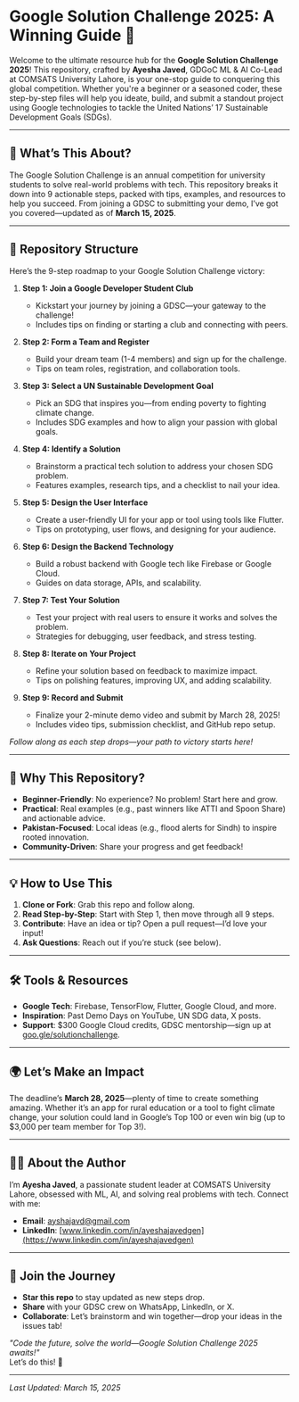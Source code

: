 # Google Solution Challenge 2025: A Winning Guide 🚀

Welcome to the ultimate resource hub for the **Google Solution Challenge 2025**! This repository, crafted by **Ayesha Javed**, GDGoC ML & AI Co-Lead at COMSATS University Lahore, is your one-stop guide to conquering this global competition. Whether you're a beginner or a seasoned coder, these step-by-step files will help you ideate, build, and submit a standout project using Google technologies to tackle the United Nations’ 17 Sustainable Development Goals (SDGs).

---

## 🌟 What’s This About?
The Google Solution Challenge is an annual competition for university students to solve real-world problems with tech. This repository breaks it down into 9 actionable steps, packed with tips, examples, and resources to help you succeed. From joining a GDSC to submitting your demo, I’ve got you covered—updated as of **March 15, 2025**.

---

## 📂 Repository Structure
Here’s the 9-step roadmap to your Google Solution Challenge victory:

1. **Step 1: Join a Google Developer Student Club**  
   - Kickstart your journey by joining a GDSC—your gateway to the challenge!  
   - Includes tips on finding or starting a club and connecting with peers.

2. **Step 2: Form a Team and Register**
   - Build your dream team (1-4 members) and sign up for the challenge.  
   - Tips on team roles, registration, and collaboration tools.

3. **Step 3: Select a UN Sustainable Development Goal**  
   - Pick an SDG that inspires you—from ending poverty to fighting climate change.  
   - Includes SDG examples and how to align your passion with global goals.

4. **Step 4: Identify a Solution**  
   - Brainstorm a practical tech solution to address your chosen SDG problem.  
   - Features examples, research tips, and a checklist to nail your idea.

5. **Step 5: Design the User Interface**  
   - Create a user-friendly UI for your app or tool using tools like Flutter.  
   - Tips on prototyping, user flows, and designing for your audience.

6. **Step 6: Design the Backend Technology**  
   - Build a robust backend with Google tech like Firebase or Google Cloud.  
   - Guides on data storage, APIs, and scalability.

7. **Step 7: Test Your Solution**  
   - Test your project with real users to ensure it works and solves the problem.  
   - Strategies for debugging, user feedback, and stress testing.

8. **Step 8: Iterate on Your Project**  
   - Refine your solution based on feedback to maximize impact.  
   - Tips on polishing features, improving UX, and adding scalability.

9. **Step 9: Record and Submit**  
   - Finalize your 2-minute demo video and submit by March 28, 2025!  
   - Includes video tips, submission checklist, and GitHub repo setup.

*Follow along as each step drops—your path to victory starts here!*

---

## 🎯 Why This Repository?
- **Beginner-Friendly**: No experience? No problem! Start here and grow.
- **Practical**: Real examples (e.g., past winners like ATTI and Spoon Share) and actionable advice.
- **Pakistan-Focused**: Local ideas (e.g., flood alerts for Sindh) to inspire rooted innovation.
- **Community-Driven**: Share your progress and get feedback!

---

## 💡 How to Use This
1. **Clone or Fork**: Grab this repo and follow along.
2. **Read Step-by-Step**: Start with Step 1, then move through all 9 steps.
3. **Contribute**: Have an idea or tip? Open a pull request—I’d love your input!
4. **Ask Questions**: Reach out if you’re stuck (see below).

---

## 🛠️ Tools & Resources
- **Google Tech**: Firebase, TensorFlow, Flutter, Google Cloud, and more.
- **Inspiration**: Past Demo Days on YouTube, UN SDG data, X posts.
- **Support**: $300 Google Cloud credits, GDSC mentorship—sign up at [goo.gle/solutionchallenge](https://goo.gle/solutionchallenge).

---

## 🌍 Let’s Make an Impact
The deadline’s **March 28, 2025**—plenty of time to create something amazing. Whether it’s an app for rural education or a tool to fight climate change, your solution could land in Google’s Top 100 or even win big (up to $3,000 per team member for Top 3!).

---

## 👩‍💻 About the Author
I’m **Ayesha Javed**, a passionate student leader at COMSATS University Lahore, obsessed with ML, AI, and solving real problems with tech. Connect with me:  
- **Email**: [ayshajavd@gmail.com](mailto:ayshajavd@gmail.com)  
- **LinkedIn**: [www.linkedin.com/in/ayeshajavedgen](https://www.linkedin.com/in/ayeshajavedgen)

---

## 🤝 Join the Journey
- **Star this repo** to stay updated as new steps drop.
- **Share** with your GDSC crew on WhatsApp, LinkedIn, or X.
- **Collaborate**: Let’s brainstorm and win together—drop your ideas in the issues tab!

*"Code the future, solve the world—Google Solution Challenge 2025 awaits!"*  
Let’s do this! 💪

---

*Last Updated: March 15, 2025*
